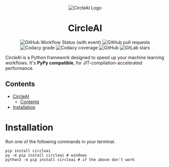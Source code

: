 <center>

![CircleAI Logo](assets/logo.svg)

# CircleAI

![GitHub Workflow Status (with event)](https://img.shields.io/github/actions/workflow/status/tetrahedronai/circle/tests.yml?style=for-the-badge)
![GitHub pull requests](https://img.shields.io/github/issues-pr/tetrahedronai/circle?style=for-the-badge)
![Codacy grade](https://img.shields.io/codacy/grade/81d90174a73440b2910a64b2b4794535?style=for-the-badge)
![Codacy coverage](https://img.shields.io/codacy/coverage/81d90174a73440b2910a64b2b4794535?style=for-the-badge)
![GitHub](https://img.shields.io/github/license/tetrahedronai/circle?style=for-the-badge)
![GitLab stars](https://img.shields.io/github/stars/tetrahedronai/circle?style=for-the-badge)

</center>

CircleAI is a Python framework designed to speed up your machine learning workflows. It's **PyPy compatible**, for JIT-compilation-accelerated performance.

## Contents
- [CircleAI](#circleai)
  - [Contents](#contents)
- [Installation](#installation)

# Installation

Run one of the following commands in your terminal.

```shell
pip install circleai
py -m pip install circleai # windows
python3 -m pip install circleai # if the above don't work
```
